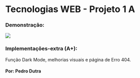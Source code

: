 # Tecnologias WEB - Projeto 1 A
### Demonstração:
![](https://github.com/pabdutra/tecweb-Projeto1A/blob/main/demonstracao.gif)

### Implementações-extra (A+):
Função Dark Mode, melhorias visuais e página de Erro 404.

#### Por: Pedro Dutra
